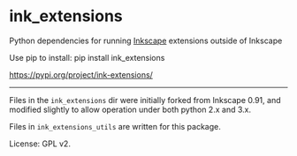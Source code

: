 # ink_extensions
Python dependencies for running [Inkscape](https://inkscape.org) extensions outside of Inkscape

Use pip to install:
pip install ink_extensions

https://pypi.org/project/ink-extensions/

----

Files in the `ink_extensions` dir were initially forked from Inkscape 0.91,
and modified slightly to allow operation under both python 2.x and 3.x.

Files in `ink_extensions_utils` are written for this package.

License: GPL v2.

